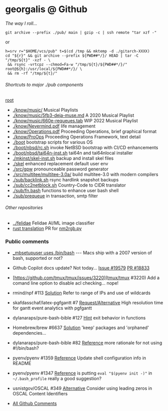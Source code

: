 # georgalis @ Github 

_The way I roll..._
```
git archive --prefix ./pub/ main | gzip -c | ssh remote "tar xzf -"
```
or
```
h=srv r="$HOME/vcs/pub" t=$(cd /tmp && mktemp -d ./gitarch-XXXX)
cd "${r}" && git archive --prefix ${PWD##*/}/ HEAD | tar -C "/tmp/${t}" -xzf - \
 && rsync -vrtcpz --chmod=Fa-w "/tmp/${t}/${PWD##*/}/" root@${h}:/usr/local/${PWD##*/}/ \
 && rm -rf "/tmp/${t}/"
```

###### Shortcuts to major ./pub components

[root](https://github.com/georgalis/pub/)
* [./know/music/](./know/music/) Musical Playlists
* [./know/music/5fb3-deja-muse.md](./know/music/5fb3-deja-muse.md) A 2020 Musical Playlist
* [./know/music/660e-requeues.tab](./know/music/660e-requeues.list) WIP 2022 Musical Playlist
* [./know/Nevermind.pdf](./know/Nevermind.pdf) life management
* [./know/Operations.pdf](know/Operations.pdf) Proceeding Operations, brief graphical format
* [./know/ProOps](./know/ProOps/README.md) Proceeding Operations Framework, text detail
* [./boot](./boot) bootstrap scripts for various OS
* [./boot/nbsd/rc.sh](./boot/nbsd/rc.sh) invoke NetBSD bootstrap with CI/CD enhancements
* [./boot/nbsd/tai64n-inst.sh](./boot/nbsd/tai64n-inst.sh) tai64n and tai64nlocal installer
* [./mkinst/skel-inst.sh](./mkinst/skel-inst.sh) backup and install skel files
* [./skel](./skel) enhanced replacement default user env
* [./src/gpw](./src/gpw) pronounceable password generator
* [./src/multitee/multitee-3.0a/](./src/multitee/multitee-3.0a/) build multitee-3.0 with modern compilers
* [./sub/backlink.sh](./sub/backlink.sh) rsync hardlink snapshot backups
* [./sub/cc2netblock.sh](./sub/cc2netblock.sh) Country-Code to CIDR translator
* [./sub/fn.bash](./sub/fn.bash) functions to enhance user bash shell
* [./sub/prequeue](sub/prequeue) in transaction, smtp filter

###### Other repositories
* [../felidae](https://github.com/georgalis/felidae) Felidae AI/ML image classifier
* [rust translation](https://github.com/georgalis/colab-61cc/pull/1) PR for [nm2rgb.py](https://github.com/georgalis/colab-61cc/tree/tint/tint)

### Public comments

* [\_mbsetupuser uses /bin/bash](https://discussions.apple.com/thread/254233125) --- Macs ship with a 2007 version of bash, supported or not?

* Github Copilot docs update? Not today... [Issue #19579](https://github.com/community/community/discussions/19579) [PR #18833](https://github.com/github/docs/pull/18833)

* [https://github.com/tmux/tmux/issues/3220](tmux/tmux #3220) Add a comand line option to disable acl checking... nope!

* rmind/npf #113 [Solution](https://github.com/rmind/npf/issues/113#issuecomment-1157142538) Refer to range of IPs and use of wildcards

*  skafdasschaf/latex-pgfgantt #7 [Request/Alternative](https://github.com/skafdasschaf/latex-pgfgantt/issues/7#issuecomment-1149038354) High resolution time for gantt event analytics with pgfgantt

*  dylanaraps/pure-bash-bible #127 [Hint](https://github.com/dylanaraps/pure-bash-bible/pull/127#issuecomment-1081019748) exit behavior in functions

* Homebrew/brew #6637 [Solution](https://github.com/Homebrew/brew/issues/6637#issuecomment-545629991) 'keep' packages and 'orphaned' dependencies... 

* dylanaraps/pure-bash-bible #82 [Reference](https://github.com/dylanaraps/pure-bash-bible/issues/82#issuecomment-534194819) more rationale for not using #!/bin/bash? 

* pyenv/pyenv #1359 [Reference](https://github.com/pyenv/pyenv/pull/1359#issuecomment-504700287) Update shell configuration info in README 

* pyenv/pyenv #1347 [Reference](https://github.com/pyenv/pyenv/issues/1347#issuecomment-504034842) is putting `eval "$(pyenv init -)"` in `~/.bash_profile` really a good suggestion? 

* usnistgov/OSCAL #349 [Alternative](https://github.com/usnistgov/OSCAL/issues/349#issuecomment-546127937) Consider using leading zeros in OSCAL Content Identifiers 

* [All Github Comments](https://github.com/search?q=commenter%3Ageorgalis)


